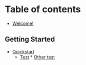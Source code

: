 # Table of contents

* [Welcome!](README.md)

## Getting Started

* [Quickstart](getting-started/quickstart/README.md)
  * [Test](getting-started/quickstart/gettingstarted.html#making-an-experiment)  * [Other test](getting-started/quickstart/gettingstarted.html#making-an-experiment)